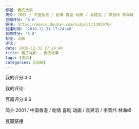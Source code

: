```yaml
---
标题: 麦兜故事
简介: 2001 / 中国香港 / 剧情 喜剧 动画 / 袁建滔 / 李晋纬 林海峰
豆瓣评分: '8.6'
链接: https://movie.douban.com/subject/1302476/
创建时间: '2010-12-31 17:24:40'
我的评分: '3.0'
标签: 动画
评论:
date: 2010-12-31 17:24:40
title: 看了电影 - 麦兜故事
tags: [电影]
categories: [动画]
---
```


我的评分:3.0

我的评论:

豆瓣评分:8.6

简介:2001 / 中国香港 / 剧情 喜剧 动画 / 袁建滔 / 李晋纬 林海峰

[豆瓣链接](https://movie.douban.com/subject/1302476/)

